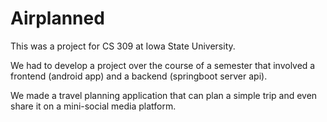 # Airplanned

This was a project for CS 309 at Iowa State University.

We had to develop a project over the course of a semester that involved a frontend (android app) and a backend (springboot server api).

We made a travel planning application that can plan a simple trip and even share it on a mini-social media platform.
